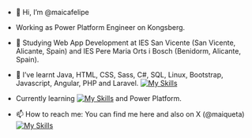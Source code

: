 - 👋 Hi, I’m @maicafelipe
- Working as Power Platform Engineer on Kongsberg.
- 👀 Studying Web App Development at IES San Vicente (San Vicente, Alicante, Spain) and IES Pere Maria Orts i Bosch (Benidorm, Alicante, Spain).
- 🌱 I’ve learnt Java, HTML, CSS, Sass, C#, SQL, Linux, Bootstrap, Javascript, Angular, PHP and Laravel.
[![My Skills](https://skillicons.dev/icons?i=windows,linux,vscode,js,html,css,bootstrap,sass,cs,java,mysql,angular,nodejs,php,laravel)](https://skillicons.dev)

- Currently learning [![My Skills](https://skillicons.dev/icons?i=powershell,py)](https://skillicons.dev) and Power Platform.
  
- 📫 How to reach me: You can find me here and also on X (@maiqueta) [![My Skills](https://skillicons.dev/icons?i=github,twitter)](https://skillicons.dev)

